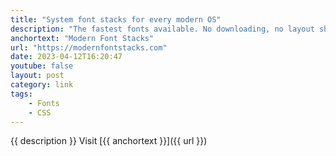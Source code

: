 ```yaml
---
title: "System font stacks for every modern OS"
description: "The fastest fonts available. No downloading, no layout shifts, no flashes — just instant renders."
anchortext: "Modern Font Stacks"
url: "https://modernfontstacks.com"
date: 2023-04-12T16:20:47
youtube: false
layout: post
category: link
tags:
    - Fonts
    - CSS
---
```

{{ description }} Visit [{{ anchortext }}]({{ url }})